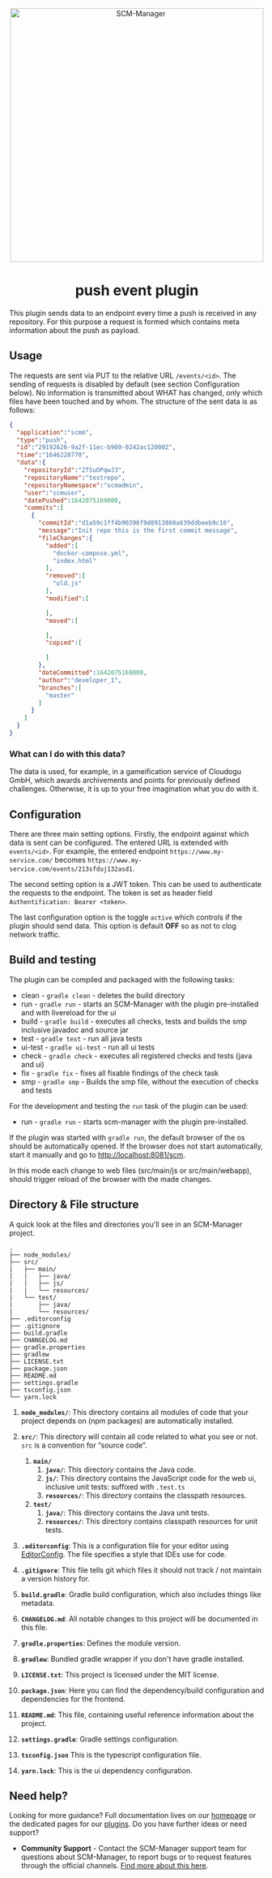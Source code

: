 <p align="center">
  <a href="https://www.scm-manager.org/">
    <img alt="SCM-Manager" src="https://download.scm-manager.org/images/logo/scm-manager_logo.png" width="500" />
  </a>
</p>
<h1 align="center">
   push event plugin
</h1>

This plugin sends data to an endpoint every time a push is received in any repository.
For this purpose a request is formed which contains meta information about the push as payload.

## Usage

The requests are sent via PUT to the relative URL `/events/<id>`. 
The sending of requests is disabled by default (see section Configuration below).
No information is transmitted about WHAT has changed, only which files have been touched and by whom.
The structure of the sent data is as follows:
````json
{
  "application":"scmm",
  "type":"push",
  "id":"29192626-9a2f-11ec-b909-0242ac120002",
  "time":"1646228770",
  "data":{
    "repositoryId":"2TSuOPqwJ3",
    "repositoryName":"testrepo",
    "repositoryNamespace":"scmadmin",
    "user":"scmuser",
    "datePushed":1642075169000,
    "commits":[
      {
        "commitId":"d1a59c1ff4b90396f9d8913860a639ddbeeb9c16",
        "message":"Init repo this is the first commit message",
        "fileChanges":{
          "added":[
            "docker-compose.yml",
            "index.html"
          ],
          "removed":[
            "old.js"
          ],
          "modified":[

          ],
          "moved":[

          ],
          "copied":[

          ]
        },
        "dateCommitted":1642075169000,
        "author":"developer_1",
        "branches":[
          "master"
        ]
      }
    ]
  }
}
````
### What can I do with this data?
The data is used, for example, in a gameification service of Cloudogu GmbH, which awards archivements and points for previously defined challenges. 
Otherwise, it is up to your free imagination what you do with it.

## Configuration
There are three main setting options. Firstly, the endpoint against which data is sent can be configured.
The entered URL is extended with `events/<id>`. For example, the entered endpoint `https://www.my-service.com/` becomes `https://www.my-service.com/events/213sfduj132asd1`.

The second setting option is a JWT token. This can be used to authenticate the requests to the endpoint.
The token is set as header field `Authentification: Bearer <token>`.

The last configuration option is the toggle `active` which controls if the plugin should send data. This option is default <b>OFF</b>  so as not to clog network traffic.

## Build and testing

The plugin can be compiled and packaged with the following tasks:

* clean - `gradle clean` - deletes the build directory
* run - `gradle run` - starts an SCM-Manager with the plugin pre-installed and with livereload for the ui
* build - `gradle build` - executes all checks, tests and builds the smp inclusive javadoc and source jar
* test - `gradle test` - run all java tests
* ui-test - `gradle ui-test` - run all ui tests
* check - `gradle check` - executes all registered checks and tests (java and ui)
* fix - `gradle fix` - fixes all fixable findings of the check task
* smp - `gradle smp` - Builds the smp file, without the execution of checks and tests

For the development and testing the `run` task of the plugin can be used:

* run - `gradle run` - starts scm-manager with the plugin pre-installed.

If the plugin was started with `gradle run`, the default browser of the os should be automatically opened.
If the browser does not start automatically, start it manually and go to [http://localhost:8081/scm](http://localhost:8081/scm).

In this mode each change to web files (src/main/js or src/main/webapp), should trigger reload of the browser with the made changes.

## Directory & File structure

A quick look at the files and directories you'll see in an SCM-Manager project.

    .
    ├── node_modules/
    ├── src/
    |   ├── main/
    |   |   ├── java/
    |   |   ├── js/
    |   |   └── resources/
    |   └── test/
    |       ├── java/
    |       └── resources/
    ├── .editorconfig
    ├── .gitignore
    ├── build.gradle
    ├── CHANGELOG.md
    ├── gradle.properties
    ├── gradlew
    ├── LICENSE.txt
    ├── package.json
    ├── README.md
    ├── settings.gradle
    ├── tsconfig.json
    └── yarn.lock

1.  **`node_modules/`**: This directory contains all modules of code that your project depends on (npm packages) are automatically installed.

2.  **`src/`**: This directory will contain all code related to what you see or not. `src` is a convention for “source code”.
    1. **`main/`**
        1. **`java/`**: This directory contains the Java code.
        2. **`js/`**: This directory contains the JavaScript code for the web ui, inclusive unit tests: suffixed with `.test.ts`
        3. **`resources/`**: This directory contains the classpath resources.
    2. **`test/`**
        1. **`java/`**: This directory contains the Java unit tests.
        2. **`resources/`**: This directory contains classpath resources for unit tests.

3.  **`.editorconfig`**: This is a configuration file for your editor using [EditorConfig](https://editorconfig.org/). The file specifies a style that IDEs use for code.

4.  **`.gitignore`**: This file tells git which files it should not track / not maintain a version history for.

5.  **`build.gradle`**: Gradle build configuration, which also includes things like metadata.

6.  **`CHANGELOG.md`**: All notable changes to this project will be documented in this file.

7.  **`gradle.properties`**: Defines the module version.

8.  **`gradlew`**: Bundled gradle wrapper if you don't have gradle installed.

9.  **`LICENSE.txt`**: This project is licensed under the MIT license.

10.  **`package.json`**: Here you can find the dependency/build configuration and dependencies for the frontend.

11.  **`README.md`**: This file, containing useful reference information about the project.

12.  **`settings.gradle`**: Gradle settings configuration.

13. **`tsconfig.json`** This is the typescript configuration file.

14. **`yarn.lock`**: This is the ui dependency configuration.

## Need help?

Looking for more guidance? Full documentation lives on our [homepage](https://www.scm-manager.org/docs/) or the dedicated pages for our [plugins](https://www.scm-manager.org/plugins/). Do you have further ideas or need support?

- **Community Support** - Contact the SCM-Manager support team for questions about SCM-Manager, to report bugs or to request features through the official channels. [Find more about this here](https://www.scm-manager.org/support/).
